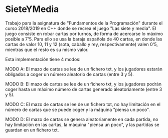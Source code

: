 # SieteYMedia
Trabajo para la asignatura de "Fundamentos de la Programación" durante el curso 2018/2019 en C++ donde se recrea el juego "Las siete y media".
El juego consiste en robar cartas por turnos, de forma de acercarse lo máximo posible a 7'5. Para ello se usa la baraja española de 40 cartas, en donde las cartas de valor 10, 11 
y 12 (sota, caballo y rey, respectivamente) valen 0'5, mientras que el resto es su mismo valor.

Esta implementación tiene 4 modos:
  
  MODO A: El mazo de cartas se lee de un fichero txt, y los jugadores estarán obligados a coger un número aleatorio de cartas (entre 3 y 5).
  
  MODO B: El mazo de cartas se lee de un fichero txt, y los jugadores podrán coger hasta un máximo número de cartas generado aleatoriamente (entre 3 y 5).
 
  MODO C: El mazo de cartas se lee de un fichero txt, no hay limitación en el número de cartas que se puede coger y la máquina "piensa un poco".
  
  MODO D: El mazo de cartas se genera aleatoriamente en cada partida, no hay limitación en las cartas, la máquina "piensa un poco", y las partidas se guardan en un fichero txt.

